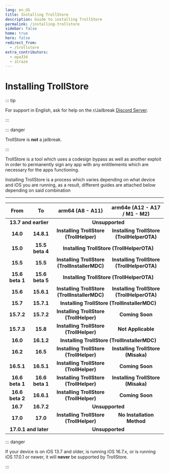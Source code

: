 ```yaml
---
lang: en_US
title: Installing TrollStore
description: Guide to installing TrollStore
permalink: /installing-trollstore
sidebar: false
home: true
hero: false
redirect_from:
  - /trollstore
extra_contributors:
  - opa334
  - iCraze
---
```


# Installing TrollStore

::: tip

For support in English, ask for help on the r/Jailbreak [Discord Server](https://discord.gg/jb).

:::

::: danger

TrollStore is **not** a jailbreak.

:::

TrollStore is a tool which uses a codesign bypass as well as another exploit in order to permanently sign any app with any entitlements which are necessary for the apps functioning.

Installing TrollStore is a process which varies depending on what device and iOS you are running, as a result, different guides are attached below depending on said combination

---

<table>
  <colgroup>
    <col span="1" style="width: 15%;">
    <col span="1" style="width: 15%;">
    <col span="1" style="width: 35%;">
    <col span="1" style="width: 35%;">
  </colgroup>
  <thead>
    <tr>
      <th style="text-align: center; font-weight: bold;">From</th>
      <th style="text-align: center; font-weight: bold;">To</th>
      <th style="text-align: center; font-weight: bold;">arm64 (A8 - A11)</th>
      <th style="text-align: center; font-weight: bold;">arm64e (A12 - A17 / M1 - M2)</th>
    </tr>
  </thead>
  <tbody>
    <tr>
      <td style="text-align: center; font-weight: bold;" colspan="2">13.7 and earlier</td>
      <td style="text-align: center; font-weight: bold;" colspan="2">Unsupported</td>
    </tr>
    <tr>
      <td style="text-align: center; font-weight: bold;">14.0</td>
      <td style="text-align: center; font-weight: bold;">14.8.1</td>
      <td style="text-align: center; font-weight: bold;"><router-link to="/installing-trollhelper">Installing TrollStore (TrollHelper)</router-link></td>
      <td style="text-align: center; font-weight: bold;"><router-link to="/installing-trollhelperota">Installing TrollStore (TrollHelperOTA)</router-link></td>
    </tr>
    <tr>
      <td style="text-align: center; font-weight: bold;">15.0</td>
      <td style="text-align: center; font-weight: bold;">15.5 beta 4</td>
      <td style="text-align: center; font-weight: bold;" colspan="2"><router-link to="/installing-trollhelperota">Installing TrollStore (TrollHelperOTA)</router-link></td>
    </tr>
    <tr>
      <td style="text-align: center; font-weight: bold;">15.5</td>
      <td style="text-align: center; font-weight: bold;">15.5</td>
      <td style="text-align: center; font-weight: bold;"><router-link to="/installing-trollhelper-mdc">Installing TrollStore (TrollInstallerMDC)</router-link></td>
      <td style="text-align: center; font-weight: bold;"><router-link to="/installing-trollhelperota">Installing TrollStore (TrollHelperOTA)</router-link></td>
    </tr>
    <tr>
      <td style="text-align: center; font-weight: bold;">15.6 beta 1</td>
      <td style="text-align: center; font-weight: bold;">15.6 beta 5</td>
      <td style="text-align: center; font-weight: bold;" colspan="2"><router-link to="/installing-trollhelperota">Installing TrollStore (TrollHelperOTA)</router-link></td>
    </tr>
    <tr>
      <td style="text-align: center; font-weight: bold;">15.6</td>
      <td style="text-align: center; font-weight: bold;">15.6.1</td>
      <td style="text-align: center; font-weight: bold;"><router-link to="/installing-trollhelper-mdc">Installing TrollStore (TrollInstallerMDC)</router-link></td>
      <td style="text-align: center; font-weight: bold;"><router-link to="/installing-trollhelperota">Installing TrollStore (TrollHelperOTA)</router-link></td>
    </tr>
    <tr>
      <td style="text-align: center; font-weight: bold;">15.7</td>
      <td style="text-align: center; font-weight: bold;">15.7.1</td>
      <td style="text-align: center; font-weight: bold;" colspan="2"><router-link to="/installing-trollhelper-mdc">Installing TrollStore (TrollInstallerMDC)</router-link></td>
    </tr>
    <tr>
      <td style="text-align: center; font-weight: bold;">15.7.2</td>
      <td style="text-align: center; font-weight: bold;">15.7.2</td>
      <td style="text-align: center; font-weight: bold;"><router-link to="/installing-trollhelper">Installing TrollStore (TrollHelper)</router-link></td>
      <td style="text-align: center; font-weight: bold;">Coming Soon</td>
    </tr>
    <tr>
      <td style="text-align: center; font-weight: bold;">15.7.3</td>
      <td style="text-align: center; font-weight: bold;">15.8</td>
      <td style="text-align: center; font-weight: bold;"><router-link to="/installing-trollhelper">Installing TrollStore (TrollHelper)</router-link></td>
      <td style="text-align: center; font-weight: bold;">Not Applicable</td>
    </tr>
    <tr>
      <td style="text-align: center; font-weight: bold;">16.0</td>
      <td style="text-align: center; font-weight: bold;">16.1.2</td>
      <td style="text-align: center; font-weight: bold;" colspan="2"><router-link to="/installing-trollhelper-mdc">Installing TrollStore (TrollInstallerMDC)</router-link></td>
    </tr>
    <tr>
      <td style="text-align: center; font-weight: bold;">16.2</td>
      <td style="text-align: center; font-weight: bold;">16.5</td>
      <td style="text-align: center; font-weight: bold;"><router-link to="/installing-trollhelper">Installing TrollStore (TrollHelper)</router-link></td>
      <td style="text-align: center; font-weight: bold;"><router-link to="/installing-trollhelper-misaka">Installing TrollStore (Misaka)</router-link></td>
    </tr>
    <tr>
      <td style="text-align: center; font-weight: bold;">16.5.1</td>
      <td style="text-align: center; font-weight: bold;">16.5.1</td>
      <td style="text-align: center; font-weight: bold;"><router-link to="/installing-trollhelper">Installing TrollStore (TrollHelper)</router-link></td>
      <td style="text-align: center; font-weight: bold;">Coming Soon</td>
    </tr>
    <tr>
      <td style="text-align: center; font-weight: bold;">16.6 beta 1</td>
      <td style="text-align: center; font-weight: bold;">16.6 beta 1</td>
      <td style="text-align: center; font-weight: bold;"><router-link to="/installing-trollhelper">Installing TrollStore (TrollHelper)</router-link></td>
      <td style="text-align: center; font-weight: bold;"><router-link to="/installing-trollhelper-misaka">Installing TrollStore (Misaka)</router-link></td>
    </tr>
    <tr>
      <td style="text-align: center; font-weight: bold;">16.6 beta 2</td>
      <td style="text-align: center; font-weight: bold;">16.6.1</td>
      <td style="text-align: center; font-weight: bold;"><router-link to="/installing-trollhelper">Installing TrollStore (TrollHelper)</router-link></td>
      <td style="text-align: center; font-weight: bold;">Coming Soon</td>
    </tr>
    <tr>
      <td style="text-align: center; font-weight: bold;">16.7</td>
      <td style="text-align: center; font-weight: bold;">16.7.2</td>
      <td style="text-align: center; font-weight: bold;" colspan="2">Unsupported</td>
    </tr>
    <tr>
      <td style="text-align: center; font-weight: bold;">17.0</td>
      <td style="text-align: center; font-weight: bold;">17.0</td>
      <td style="text-align: center; font-weight: bold;"><router-link to="/installing-trollhelper">Installing TrollStore (TrollHelper)</router-link></td>
      <td style="text-align: center; font-weight: bold;">No Installation Method</td>
    </tr>
    <tr>
      <td style="text-align: center; font-weight: bold;" colspan="2">17.0.1 and later</td>
      <td style="text-align: center; font-weight: bold;" colspan="2">Unsupported</td>
    </tr>
  </tbody>
</table>

::: danger

If your device is on iOS 13.7 and older, is running iOS 16.7.x, or is running iOS 17.0.1 or newer, it will **never** be supported by TrollStore.

:::
